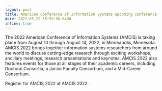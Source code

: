 ```yaml
---
layout: post
title: American Conference of Information Systems upcoming conference
date: 2022-05-22 15:59:00-0400
inline: true
---
```


The 2022 American Conference of Information Systems (AMCIS) is taking place from August 10 through August 14, 2022, in Minneapolis, Minnesota. AMCIS 2022 brings together information systems researchers from around the world to discuss cutting-edge research through exciting workshops, ancillary meetings, research presentations and keynotes. AMCIS 2022 also features events for those at all stages of their academic careers, including Doctoral Consortia, a Junior Faculty Consortium, and a Mid-Career Consortium.

Register for AMCIS 2022 at <a herf="https://amcis2022.aisconferences.org/register/"> AMCIS 2022 </a>.
